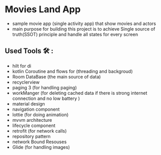 # Movies Land App
* sample movie app (single activity app) that show movies and actors
* main purpose for building this project is to achieve Single source of truth(SSOT) principle  and handle all states for every screen 
## Used Tools 🛠 : 
* hilt for di 
* kotlin Coroutine and flows for (threading and backgroud)
* Room DataBase (the main source of data)
* recyclerview 
* paging 3 (for handling paging)
* workManger (for deleting cached data if there is strong internet connection and no low battery )
* material design
* navigation component
* lottie (for doing animation)
* mvvm architecture 
* lifecycle component
* retrofit (for network calls)
* repository pattern
* network Bound Resouses 
* Glide (for handling images)

